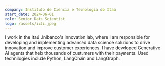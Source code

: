 ```yaml
---
company: Instituto de Ciência e Tecnologia do Itaú
start_date: 2024-06-01
role: Senior Data Scientist
logo: /assets/icti.jpeg
---
```


I work in the Itaú Unibanco's innovation lab, where I am responsible for developing and implementing advanced data science solutions to drive innovation and improve customer experiences. I have developed Generative AI agents that help thousands of custumers with their payments. Used technilogies include Python, LangChain and LangGraph.
